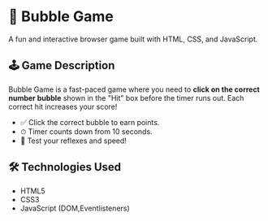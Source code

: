 

# 🎯 Bubble Game

A fun and interactive browser game built with HTML, CSS, and JavaScript.

## 🕹️ Game Description

Bubble Game is a fast-paced game where you need to **click on the correct number bubble** shown in the "Hit" box before the timer runs out. Each correct hit increases your score!

- ✅ Click the correct bubble to earn points.
- ⏱ Timer counts down from 10 seconds.
- 🧠 Test your reflexes and speed!

## 🛠️ Technologies Used

- HTML5
- CSS3
- JavaScript (DOM,Eventlisteners)


